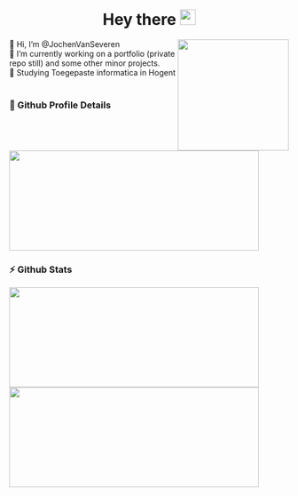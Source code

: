 <h1 align="center">
   Hey there <img width="28" src="https://media.giphy.com/media/hvRJCLFzcasrR4ia7z/giphy.gif" >
</h1>

<img align="right"  width="200em" src="https://tenor.com/view/hacker-hacker-man-hacking-hackers-hack-gif-23864910.gif"/>

👋 Hi, I’m @JochenVanSeveren <br/>
🌱 I’m currently working on a portfolio (private repo still) and some other minor projects. <br/>
🏫 Studying Toegepaste informatica in Hogent
<br/>
<br/>

### 🔎 Github Profile Details

<img height="180em" width="450em" src="https://github-profile-summary-cards.vercel.app/api/cards/profile-details?username=JochenVanSeveren&show_icons=true&layout=compact&hide_border=true&theme=github_dark"/>

### ⚡ Github Stats

<img height="180em" width="450em" src="https://github-readme-stats.vercel.app/api?username=JochenVanSeveren&show_icons=true&layout=compact&hide_border=true&theme=github_dark"/> <br/>
<img height="180em" width="450em" src="https://github-readme-stats.vercel.app/api/top-langs/?username=JochenVanSeveren&show_icons=true&layout=compact&hide_border=true&theme=github_dark"/>

<!---
JochenVanSeveren/JochenVanSeveren is a ✨ special ✨ repository because its `README.md` (this file) appears on your GitHub profile.
You can click the Preview link to take a look at your changes.
--->
